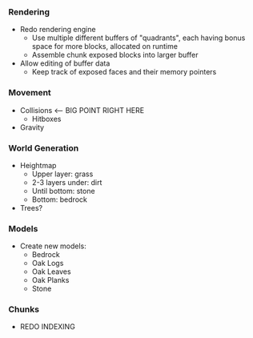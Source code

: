 ### Rendering
  - Redo rendering engine
    - Use multiple different buffers of "quadrants", each having bonus space for more blocks,
      allocated on runtime
    - Assemble chunk exposed blocks into larger buffer
  - Allow editing of buffer data
    - Keep track of exposed faces and their memory pointers

### Movement
  - Collisions <-- BIG POINT RIGHT HERE
    - Hitboxes
  - Gravity

### World Generation
  - Heightmap
    - Upper layer: grass
    - 2-3 layers under: dirt
    - Until bottom: stone
    - Bottom: bedrock
  - Trees?

### Models
  - Create new models:
    - Bedrock
    - Oak Logs
    - Oak Leaves
    - Oak Planks
    - Stone


### Chunks
  - REDO INDEXING
